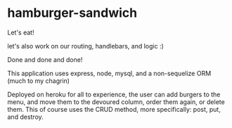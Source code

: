 # hamburger-sandwich

Let's eat!

let's also work on our routing, handlebars, and logic :)

Done and done and done!

This application uses express, node, mysql, and a non-sequelize ORM (much to my chagrin)

Deployed on heroku for all to experience, the user can add burgers to the menu, and move them to the devoured column, order them again, or delete them. This of course uses the CRUD method, more specifically: post, put, and destroy.
